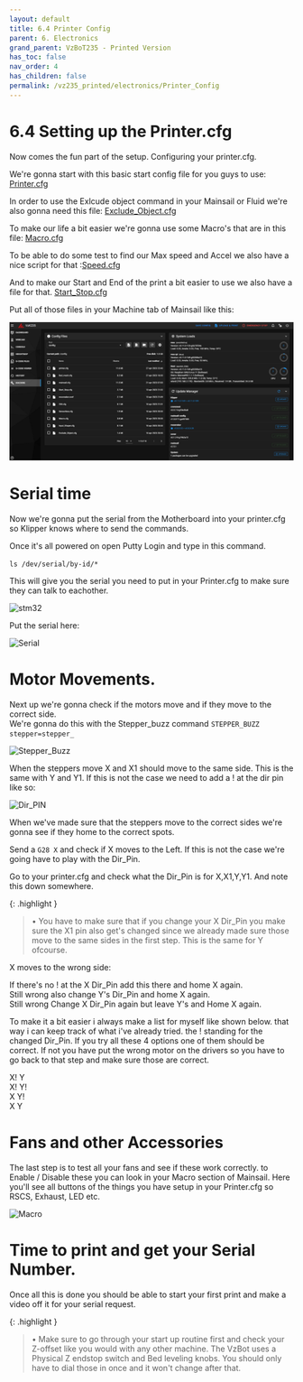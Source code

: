```yaml
---
layout: default
title: 6.4 Printer Config
parent: 6. Electronics
grand_parent: VzBoT235 - Printed Version
has_toc: false
nav_order: 4
has_children: false
permalink: /vz235_printed/electronics/Printer_Config
---
```


# 6.4 Setting up the Printer.cfg

Now comes the fun part of the setup. Configuring your printer.cfg.

We're gonna start with this basic start config file for you guys to use:
[Printer.cfg](../../assets/images/manual/vz235_printed/electronics/Printer_config/printer.cfg)

In order to use the Exlcude object command in your Mainsail or Fluid we're also gonna need this file: [Exclude_Object.cfg](../../assets/images/manual/vz235_printed/electronics/Printer_config/Exclude_Object.cfg)

To make our life a bit easier we're gonna use some Macro's that are in this file: [Macro.cfg](../../assets/images/manual/vz235_printed/electronics/Printer_config/Macro.cfg)

To be able to do some test to find our Max speed and Accel we also have a nice script for that :[Speed.cfg](../../assets/images/manual/vz235_printed/electronics/Printer_config/Speed.cfg)


And to make our Start and End of the print a bit easier to use we also have a file for that. [Start_Stop.cfg](../../assets/images/manual/vz235_printed/electronics/Printer_config/Start_Stop.cfg)

Put all of those files in your Machine tab of Mainsail like this:

![Machine](../../assets/images/manual/vz235_printed/electronics/Printer_config/Machine.PNG)



# Serial time

Now we're gonna put the serial from the Motherboard into your printer.cfg so Klipper knows where to send the commands.

Once it's all powered on open Putty Login and type in this command.

```ls /dev/serial/by-id/*```

This will give you the serial you need to put in your Printer.cfg to make sure they can talk to eachother.

![stm32](../../assets/images/manual/vz235_printed/electronics/Firmware/serial.PNG)


Put the serial here:

![Serial](../../assets/images/manual/vz235_printed/electronics/Printer_config/Serial.PNG)


# Motor Movements.

Next up we're gonna check if the motors move and if they move to the correct side.<br>
We're gonna do this with the Stepper_buzz command ```STEPPER_BUZZ stepper=stepper_```<br>

![Stepper_Buzz](../../assets/images/manual/vz235_printed/electronics/Printer_config/Stepper_Buzz.PNG)


When the steppers move X and X1 should move to the same side. This is the same with Y and Y1. If this is not the case we need to add a ! at the dir pin like so:<br>

![Dir_PIN](../../assets/images/manual/vz235_printed/electronics/Printer_config/Dir_Pin.PNG)


When we've made sure that the steppers move to the correct sides we're gonna see if they home to the correct spots.

Send a ```G28 X``` and check if X moves to the Left. If this is not the case we're going have to play with the Dir_Pin.<br>

Go to your printer.cfg and check what the Dir_Pin is for X,X1,Y,Y1. And note this down somewhere.

{: .highlight }
> &#8226; You have to make sure that if you change your X Dir_Pin you make sure the X1 pin also get's changed since we already made sure those move to the same sides in the first step. This is the same for Y ofcourse.

X moves to the wrong side:

If there's no ! at the X Dir_Pin add this there and home X again.<br>
Still wrong also change Y's Dir_Pin and home X again.<br>
Still wrong Change X Dir_Pin again but leave Y's and Home X again.<br>


To make it a bit easier i always make a list for myself like shown below. that way i can keep track of what i've already tried. the ! standing for the changed Dir_Pin. If you try all these 4 options one of them should be correct. If not you have put the wrong motor on the drivers so you have to go back to that step and make sure those are correct.

X! Y<br>
X! Y!<Br>
X Y!<BR>
X Y<br>

# Fans and other Accessories

The last step is to test all your fans and see if these work correctly. to Enable / Disable these you can look in your Macro section of Mainsail. Here you'll see all buttons of the things you have setup in your Printer.cfg so RSCS, Exhaust, LED etc.

![Macro](../../assets/images/manual/vz235_printed/electronics/Printer_config/Macro.PNG)


# Time to print and get your Serial Number.

Once all this is done you should be able to start your first print and make a video off it for your serial request.


{: .highlight }
> &#8226; Make sure to go through your start up routine first and check your Z-offset like you would with any other machine. The VzBot uses a Physical Z endstop switch and Bed leveling knobs. You should only have to dial those in once and it won't change after that.